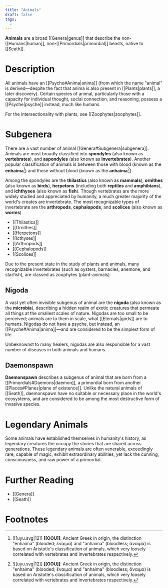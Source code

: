 ```yaml
---
title: "Animals"
draft: false
tags:
  - 
---
```


**Animals** are a broad [[Genera|genus]] that describe the non-[[Humans|human]], non-[[Primordials|primordial]] beasts, native to [[Seath]]. 

# Description
All animals have an [[Psyche#Anima|anima]] (from which the name "animal" is derived—despite the fact that anima is also present in [[Plants|plants]], a later discovery). Certain species of animal, particularly those with a capacity for individual thought, social connection, and reasoning, possess a [[Psyche|psyche]] instead, much like humans. 

For the intersectionality with plants, see [[Zoophytes|zoophytes]].

# Subgenera
There are a vast number of animal [[Genera#Subgenera|subgenera]]. Animals are most broadly classified into **spondyles** (also known as **vertebrates**), and **aspondyles** (also known as **invertebrates**). Another popular classification of animals is between those with blood (known as the **enhaima**[^aris]) and those without blood (known as the **anhaima**[^aris]).

Among the spondyles are the **thilastics** (also known as **mammals**), **ornithes** (also known as **birds**), **herpetons** (including both **reptiles** and **amphibians**), and **ichthyses** (also known as **fish**). Though vertebrates are the more widely studied and appreciated by humanity, a much greater majority of the world's creates are invertebrate. The most recognizable types of invertebrate are the **arthropods**, **cephalopods**, and **scolices** (also known as **worms**).

- [[Thilastics]]
- [[Ornithes]]
- [[Herpetons]]
- [[Icthyses]]
- [[Arthropods]]
- [[Cephalopods]]
- [[Scolices]]
  
Due to the present state in the study of plants and animals, many recognizable invertebrates (such as oysters, barnacles, anemone, and starfish), are classed as zoophytes (plant-animals).

## Nigoda
A vast yet often invisible subgenus of animal are the **nigoda** (also known as the **microbia**), describing a hidden realm of exotic creatures that permeate all things at the smallest scales of nature. Nigodas are too small to be perceived; animals are to them in scale, what [[Eternals|gods]] are to humans. Nigodas do not have a psyche, but instead, an [[Psyche#Anima|anima]]—and are considered to be the simplest form of life.

Unbeknownst to many healers, nigodas are also responsible for a vast number of diseases in both animals and humans.

## Daemonspawn
**Daemonspawn** describes a subgenus of animal that are born from a [[Primordials#Daemons|daemon]], a primordial born from another [[Places#Planes|plane of existence]]. Unlike the natural animals of [[Seath]], daemonspawn have no suitable or necessary place in the world's ecosystems, and are considered to be among the most destructive form of invasive species.

# Legendary Animals
Some animals have established themselves in humanity's history, as legendary creatures the occupy the stories that are shared across generations. These legendary animals are often venerable, exceedingly rare, capable of magic, exhibit extraordinary abilities, yet lack the cunning, consciousness, and raw power of a primordial.

# Further Reading
- [[Genera]] 
- [[Seath]]

# Footnotes
[^aris]: ![[uyu.svg|12]] **[[OOU]]**:  Ancient Greek in origin, the distinction "enhaima" (blooded; ἔναιμα) and "anhaima" (bloodless; ἄναιμα) is based on Aristotle's classification of animals, which very loosely correlated with vertebrates and invertebrates respectively.
